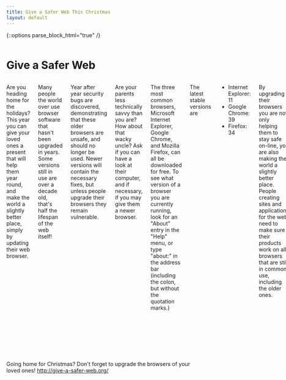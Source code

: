 ```yaml
---
title: Give a Safer Web This Christmas
layout: default
---
```


{::options parse_block_html="true" /}

<div class="row">
  <div class="large-12 columns title">

# Give a Safer Web


  </div>
</div>

<div class="row">
  <div class="large-12 columns">

Are you heading home for the holidays? This year you can give your loved ones a present that will help them year round, and make the world a slightly better place, simply by updating their web browser.

Many people the world over use browser software that hasn't been upgraded in years. Some versions still in use are over a decade old, that's half the lifespan of the web itself!

Year after year security bugs are discovered, demonstrating that these older browsers are unsafe, and should no longer be used. Newer versions will contain the necessary fixes, but unless people upgrade their browsers they remain vulnerable.

Are your parents less technically savvy than you are? How about that wacky uncle? Ask if you can have a look at their computer, and if necessary, if you may give them a newer browser.

The three most common browsers, Microsoft Internet Explorer, Google Chrome, and Mozilla Firefox, can all be downloaded for free. To see what version of a browser you are currently running, look for an "About" entry in the "Help" menu, or type "about:" in the address bar (including the colon, but without the quotation marks.)

The latest stable versions are

* Internet Explorer: 11
* Google Chrome: 39
* Firefox: 34

By upgrading their browsers you are not only helping them to stay safe on-line, you are also making the world a slightly better place. People creating sites and applications for the web need to make sure their products work on all browsers that are still in common use, including the older ones.

Web related technologies and standards have evolved dramatically in recent years, making newer browsers much more powerful, and easier to target. Having to support these older browsers is tedious, it hampers progress, and comes at a huge cost for the economy. Worst of all, it makes all those designers and programmers creating your internet a little less happy. And nobody should be unhappy at Christmas time!

<a class="twitter-hashtag-button"
  href="https://twitter.com/intent/tweet?button_hashtag=xmasupgrade&text=Going%20home%20for%20Christmas%3F%20Don%27t%20forget%20to%20upgrade%20the%20browsers%20of%20your%20loved%20ones!%20http%3A%2F%2Fgive-a-safer-web.org%2F"
  data-related="twitter">
Tweet #xmasupgrade
</a>
<script type="text/javascript">
window.twttr=(function(d,s,id){var t,js,fjs=d.getElementsByTagName(s)[0];if(d.getElementById(id)){return}js=d.createElement(s);js.id=id;js.src="https://platform.twitter.com/widgets.js";fjs.parentNode.insertBefore(js,fjs);return window.twttr||(t={_e:[],ready:function(f){t._e.push(f)}})}(document,"script","twitter-wjs"));
</script>

<small>[clone me on github](https://github.com/plexus/give-a-safer-web)</small>

  </div>
</div>

Going home for Christmas? Don't forget to upgrade the browsers of your loved ones!  http://give-a-safer-web.org/
